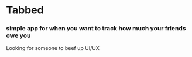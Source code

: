 # Tabbed

### simple app for when you want to track how much your friends owe you 

Looking for someone to beef up UI/UX
